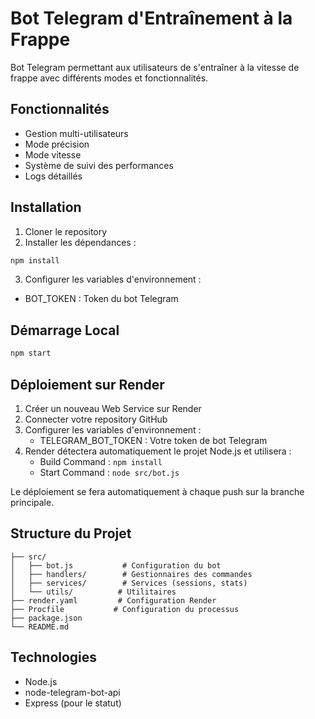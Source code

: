 # Bot Telegram d'Entraînement à la Frappe

Bot Telegram permettant aux utilisateurs de s'entraîner à la vitesse de frappe avec différents modes et fonctionnalités.

## Fonctionnalités

- Gestion multi-utilisateurs
- Mode précision
- Mode vitesse
- Système de suivi des performances
- Logs détaillés

## Installation

1. Cloner le repository
2. Installer les dépendances :
```bash
npm install
```

3. Configurer les variables d'environnement :
- BOT_TOKEN : Token du bot Telegram

## Démarrage Local

```bash
npm start
```

## Déploiement sur Render

1. Créer un nouveau Web Service sur Render
2. Connecter votre repository GitHub
3. Configurer les variables d'environnement :
   - TELEGRAM_BOT_TOKEN : Votre token de bot Telegram
4. Render détectera automatiquement le projet Node.js et utilisera :
   - Build Command : `npm install`
   - Start Command : `node src/bot.js`

Le déploiement se fera automatiquement à chaque push sur la branche principale.

## Structure du Projet

```
├── src/
│   ├── bot.js           # Configuration du bot
│   ├── handlers/        # Gestionnaires des commandes
│   ├── services/        # Services (sessions, stats)
│   └── utils/          # Utilitaires
├── render.yaml         # Configuration Render
├── Procfile           # Configuration du processus
├── package.json
└── README.md
```

## Technologies

- Node.js
- node-telegram-bot-api
- Express (pour le statut)
